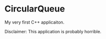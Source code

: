 # CircularQueue

My very first C++ applicaiton.

Disclaimer: This application is probably horrible. 
